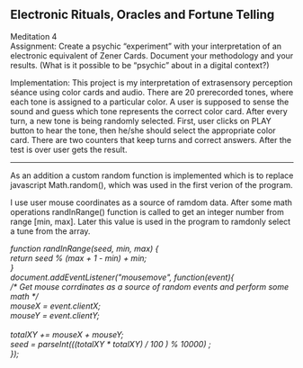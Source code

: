## Electronic Rituals, Oracles and Fortune Telling

Meditation 4<br>
Assignment: Create a psychic “experiment” with your interpretation of an electronic equivalent of Zener Cards. Document your methodology and your results. (What is it possible to be “psychic” about in a digital context?)

Implementation: This project is my interpretation of extrasensory perception séance using color cards and audio. There are 20 prerecorded tones, where each tone is assigned to a particular color. A user is supposed to sense the sound and guess which tone represents the correct color card. After every turn, a new tone is being randomly selected. First, user clicks on PLAY button to hear the tone, then he/she should select the appropriate color card․ There are two counters that keep turns and correct answers. After the test is over user gets the result.   

---------------------------------

As an addition a custom random function is implemented which is to replace javascript Math.random(), which was used in the first verion of the program.

I use user mouse coordinates as a source of ramdom data. After some math operations randInRange() function is called to get an integer number from range [min, max]. Later this value is used in the program to ramdonly select a tune from the array.

<i>function randInRange(seed, min, max) {<br>
  return seed % (max + 1 - min) + min;<br>
}<br>
document.addEventListener("mousemove", function(event){<br>
  /* Get mouse corrdinates as a source of random events and perform some math */<br>
  mouseX = event.clientX;<br>
  mouseY = event.clientY;<br>
<br>
  totalXY += mouseX + mouseY;<br>
  seed = parseInt(((totalXY * totalXY) / 100 ) % 10000) ;<br>
});<br>
</i>
